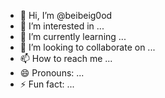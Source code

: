 - 👋 Hi, I’m @beibeig0od
- 👀 I’m interested in ...
- 🌱 I’m currently learning ...
- 💞️ I’m looking to collaborate on ...
- 📫 How to reach me ...
- 😄 Pronouns: ...
- ⚡ Fun fact: ...

<!---
beibeig0od/beibeig0od is a ✨ special ✨ repository because its `README.md` (this file) appears on your GitHub profile.
You can click the Preview link to take a look at your changes.
--->
